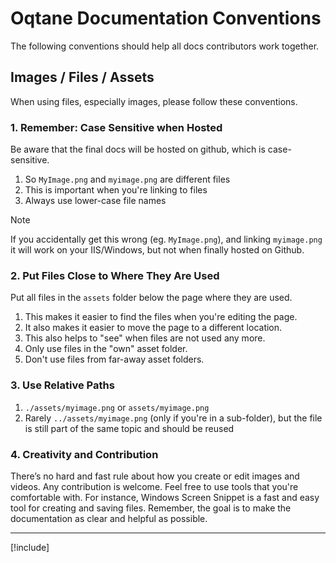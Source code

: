 ﻿# Oqtane Documentation Conventions

The following conventions should help all docs contributors work together.

## Images / Files / Assets

When using files, especially images, please follow these conventions.

### 1. Remember: Case Sensitive when Hosted

Be aware that the final docs will be hosted on github, which is case-sensitive.

1. So `MyImage.png` and `myimage.png` are different files
1. This is important when you're linking to files
1. Always use lower-case file names

> [!NOTE]
> If you accidentally get this wrong (eg. `MyImage.png`), and linking `myimage.png`
> it will work on your IIS/Windows, but not when finally hosted on Github.

### 2. Put Files Close to Where They Are Used

Put all files in the `assets` folder below the page where they are used.  

1. This makes it easier to find the files when you're editing the page.
1. It also makes it easier to move the page to a different location.
1. This also helps to "see" when files are not used any more.
1. Only use files in the "own" asset folder.
1. Don't use files from far-away asset folders.

### 3. Use Relative Paths

1. `./assets/myimage.png` or `assets/myimage.png`
1. Rarely `../assets/myimage.png` (only if you're in a sub-folder),
   but the file is still part of the same topic and should be reused

### 4. Creativity and Contribution

There’s no hard and fast rule about how you create or edit images and videos. Any contribution is welcome.
Feel free to use tools that you're comfortable with.
For instance, Windows Screen Snippet is a fast and easy tool for creating and saving files.
Remember, the goal is to make the documentation as clear and helpful as possible.

---

[!include[](~/shared/authors/iJungleboy/_attribution.md)]
